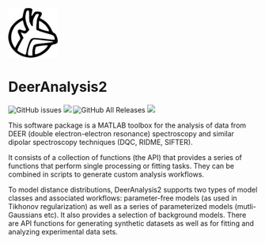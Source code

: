 
<a name="logo"/>
<img src="./docsrc/source/favicon.png" alt="DeerAnalysis Logo" width="100" height="100"></img>
</a>
</div>

# DeerAnalysis2
![GitHub issues](https://img.shields.io/github/issues-raw/luisfabib/DeerAnalysis2?style=flat-square)
<img src="https://img.shields.io/badge/MATLAB-%3C2019a-brightgreen?style=flat-square"></img>
![GitHub All Releases](https://img.shields.io/github/downloads/luisfabib/DeerAnalysis2/total?style=flat-square)
<img src="https://img.shields.io/badge/license-MIT-blue?style=flat-square"></img>


This software package is a MATLAB toolbox for the analysis of data from DEER (double electron-electron resonance) spectroscopy and similar dipolar spectroscopy techniques (DQC, RIDME, SIFTER).

It consists of a collection of functions (the API) that provides a series of functions that perform single processing or fitting tasks. They can be combined in scripts to generate custom analysis workflows.

To model distance distributions, DeerAnalysis2 supports two types of model classes and associated workflows: parameter-free models (as used in Tikhonov regularization) as well as a series of parameterized models (mutli-Gaussians etc). It also provides a selection of background models. There are API functions for generating synthetic datasets as well as for fitting and analyzing experimental data sets.
